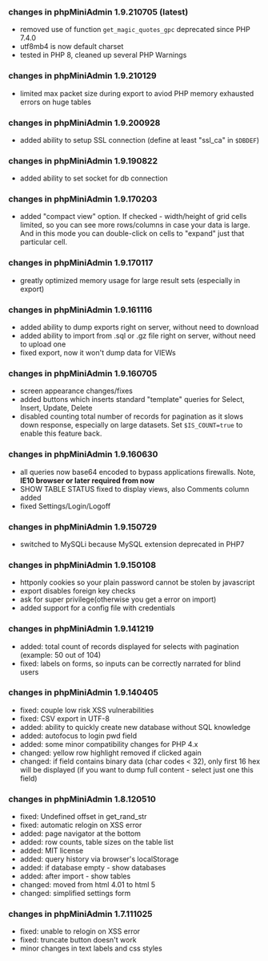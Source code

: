 ### changes in phpMiniAdmin 1.9.210705 (latest)
- removed use of function `get_magic_quotes_gpc` deprecated since PHP 7.4.0
- utf8mb4 is now default charset
- tested in PHP 8, cleaned up several PHP Warnings

### changes in phpMiniAdmin 1.9.210129
- limited max packet size during export to aviod PHP memory exhausted errors on huge tables

### changes in phpMiniAdmin 1.9.200928
- added ability to setup SSL connection (define at least "ssl_ca" in `$DBDEF`)

### changes in phpMiniAdmin 1.9.190822
- added ability to set socket for db connection

### changes in phpMiniAdmin 1.9.170203
- added "compact view" option. If checked - width/height of grid cells limited, so you can see more rows/columns in case your data is large. And in this mode you can double-click on cells to "expand" just that particular cell.

### changes in phpMiniAdmin 1.9.170117
- greatly optimized memory usage for large result sets (especially in export)

### changes in phpMiniAdmin 1.9.161116
- added ability to dump exports right on server, without need to download
- added ability to import from .sql or .gz file right on server, without need to upload one
- fixed export, now it won't dump data for VIEWs

### changes in phpMiniAdmin 1.9.160705
- screen appearance changes/fixes
- added buttons which inserts standard "template" queries for Select, Insert, Update, Delete
- disabled counting total number of records for pagination as it slows down response, especially on large datasets. Set `$IS_COUNT=true` to enable this feature back.

### changes in phpMiniAdmin 1.9.160630

- all queries now base64 encoded to bypass applications firewalls. Note, **IE10 browser or later required from now**
- SHOW TABLE STATUS fixed to display views, also Comments column added
- fixed Settings/Login/Logoff

### changes in phpMiniAdmin 1.9.150729

- switched to MySQLi because MySQL extension deprecated in PHP7

### changes in phpMiniAdmin 1.9.150108

- httponly cookies so your plain password cannot be stolen by javascript
- export disables foreign key checks
- ask for super privilege(otherwise you get a error on import)
- added support for a config file with credentials

### changes in phpMiniAdmin 1.9.141219

- added: total count of records displayed for selects with pagination (example: 50 out of 104)
- fixed: labels on forms, so inputs can be correctly narrated for blind users

### changes in phpMiniAdmin 1.9.140405

- fixed: couple low risk XSS vulnerabilities
- fixed: CSV export in UTF-8
- added: ability to quickly create new database without SQL knowledge
- added: autofocus to login pwd field
- added: some minor compatibility changes for PHP 4.x
- changed: yellow row highlight removed if clicked again
- changed: if field contains binary data (char codes < 32), only first 16 hex will be displayed (if you want to dump full content - select just one this field)

### changes in phpMiniAdmin 1.8.120510

- fixed: Undefined offset in get_rand_str
- fixed: automatic relogin on XSS error
- added: page navigator at the bottom
- added: row counts, table sizes on the table list
- added: MIT license
- added: query history via browser's localStorage
- added: if database empty - show databases
- added: after import - show tables
- changed: moved from html 4.01 to html 5
- changed: simplified settings form

### changes in phpMiniAdmin 1.7.111025

- fixed: unable to relogin on XSS error
- fixed: truncate button doesn't work
- minor changes in text labels and css styles

